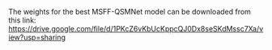 The weights for the best MSFF-QSMNet model can be downloaded from this link:
https://drive.google.com/file/d/1PKcZ6vKbUcKppcQJ0Dx8seSKdMssc7Xa/view?usp=sharing
